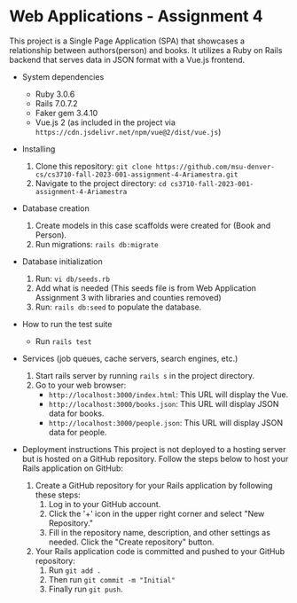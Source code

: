 # Web Applications - Assignment 4

This project is a Single Page Application (SPA) that showcases a relationship between authors(person) and books. It utilizes a Ruby on Rails backend that serves data in JSON format with a Vue.js frontend.

* System dependencies
  - Ruby 3.0.6
  - Rails 7.0.7.2
  - Faker gem 3.4.10
  - Vue.js 2 (as included in the project via `https://cdn.jsdelivr.net/npm/vue@2/dist/vue.js`)

* Installing
    1. Clone this repository: `git clone https://github.com/msu-denver-cs/cs3710-fall-2023-001-assignment-4-Ariamestra.git`
    2. Navigate to the project directory: `cd cs3710-fall-2023-001-assignment-4-Ariamestra`
   

* Database creation
    1. Create models in this case scaffolds were created for (Book and Person).
    2. Run migrations: `rails db:migrate`

* Database initialization
    1. Run: `vi db/seeds.rb`
    2. Add what is needed (This seeds file is from Web Application Assignment 3 with libraries and counties removed)
    3. Run: `rails db:seed` to populate the database.

* How to run the test suite
    - Run `rails test`

* Services (job queues, cache servers, search engines, etc.)
    1. Start rails server by running `rails s` in the project directory. 
    2. Go to your web browser:
        - `http://localhost:3000/index.html`: This URL will display the Vue.
        - `http://localhost:3000/books.json`: This URL will display JSON data for books.
        - `http://localhost:3000/people.json`: This URL will display JSON data for people.

* Deployment instructions
This project is not deployed to a hosting server but is hosted on a GitHub repository. Follow the steps below to host your Rails application on GitHub:
    1. Create a GitHub repository for your Rails application by following these steps:
        1. Log in to your GitHub account.
        2. Click the '+' icon in the upper right corner and select "New Repository."
        3. Fill in the repository name, description, and other settings as needed.
        Click the "Create repository" button.
    2. Your Rails application code is committed and pushed to your GitHub repository:
        1. Run `git add .`
        2. Then run `git commit -m "Initial"`
        3. Finally run `git push`.

